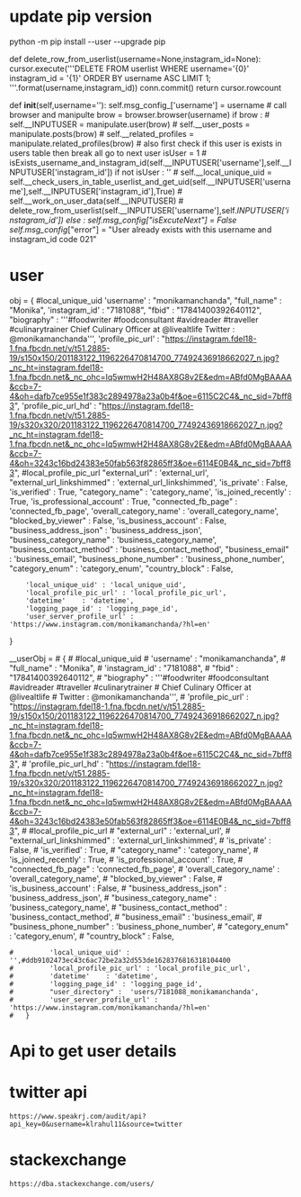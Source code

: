 
# update pip version
  python -m pip install --user --upgrade pip


def delete_row_from_userlist(username=None,instagram_id=None):
   cursor.execute('''DELETE FROM userlist WHERE username='{0}' instagram_id = '{1}' ORDER BY username ASC LIMIT 1; '''.format(username,instagram_id))
   conn.commit()
   return cursor.rowcount


 def __init__(self,username=''):
      self.msg_config_['username'] = username
      # call browser and manipulte
      brow = browser.browser(username)
      if brow : 
        # self.__INPUTUSER = manipulate.user(brow)
        # self.__user_posts = manipulate.posts(brow)
        # self.__related_profiles = manipulate.related_profiles(brow)
        # also first check if this user is exists in users table then break all go to next user
        isUser = 1 # isExists_username_and_instagram_id(self.__INPUTUSER['username'],self.__INPUTUSER['instagram_id'])
        if not isUser :
          ''
          # self.__local_unique_uid = self.__check_users_in_table_userlist_and_get_uid(self.__INPUTUSER['username'],self.__INPUTUSER['instagram_id'],True)
          # self.__work_on_user_data(self.__INPUTUSER)
          # delete_row_from_userlist(self.__INPUTUSER['username'],self.__INPUTUSER['instagram_id'])
        else :
          self.msg_config_["isExcuteNext"] = False
          self.msg_config_["error"] = "User already exists with this username and instagram_id code 021"
      

# user
  
 obj = {
        #local_unique_uid
        'username' : "monikamanchanda",
        "full_name" : "Monika",
        'instagram_id' : "7181088",
        "fbid" : "17841400392640112",
        "biography" : '''#foodwriter #foodconsultant #avidreader #traveller #culinarytrainer
        Chief Culinary Officer at @livealtlife 
        Twitter : @monikamanchanda''',
        'profile_pic_url' : "https://instagram.fdel18-1.fna.fbcdn.net/v/t51.2885-19/s150x150/201183122_1196226470814700_77492436918662027_n.jpg?_nc_ht=instagram.fdel18-1.fna.fbcdn.net&_nc_ohc=Iq5wmwH2H48AX8G8v2E&edm=ABfd0MgBAAAA&ccb=7-4&oh=dafb7ce955e1f383c2894978a23a0b4f&oe=6115C2C4&_nc_sid=7bff83",
        'profile_pic_url_hd' : "https://instagram.fdel18-1.fna.fbcdn.net/v/t51.2885-19/s320x320/201183122_1196226470814700_77492436918662027_n.jpg?_nc_ht=instagram.fdel18-1.fna.fbcdn.net&_nc_ohc=Iq5wmwH2H48AX8G8v2E&edm=ABfd0MgBAAAA&ccb=7-4&oh=3243c16bd24383e50fab563f82865ff3&oe=6114E0B4&_nc_sid=7bff83",
        #local_profile_pic_url
        "external_url" : 'external_url',
        "external_url_linkshimmed" : 'external_url_linkshimmed',
        'is_private' : False,
        'is_verified' : True,
        "category_name" : 'category_name',
        'is_joined_recently' : True,
        'is_professional_account' : True,
        "connected_fb_page" : 'connected_fb_page',
        'overall_category_name' : 'overall_category_name',
        "blocked_by_viewer" : False,
        'is_business_account' : False,
        "business_address_json" : 'business_address_json',
        "business_category_name" : 'business_category_name',
        "business_contact_method" : 'business_contact_method',
        "business_email" : 'business_email',
        "business_phone_number" : 'business_phone_number',
        "category_enum" : 'category_enum',
        "country_block" : False,
     
        'local_unique_uid' : 'local_unique_uid',
        'local_profile_pic_url' : 'local_profile_pic_url',
        'datetime'    : 'datetime',
        'logging_page_id' : 'logging_page_id',
        'user_server_profile_url' : 'https://www.instagram.com/monikamanchanda/?hl=en'
  }







__userObj = # {
    #         #local_unique_uid
    #         'username' : "monikamanchanda",
    #         "full_name" : "Monika",
    #         'instagram_id' : "7181088",
    #         "fbid" : "17841400392640112",
    #         "biography" : '''#foodwriter #foodconsultant #avidreader #traveller #culinarytrainer
    #         Chief Culinary Officer at @livealtlife 
    #         Twitter : @monikamanchanda''',
    #         'profile_pic_url' : "https://instagram.fdel18-1.fna.fbcdn.net/v/t51.2885-19/s150x150/201183122_1196226470814700_77492436918662027_n.jpg?_nc_ht=instagram.fdel18-1.fna.fbcdn.net&_nc_ohc=Iq5wmwH2H48AX8G8v2E&edm=ABfd0MgBAAAA&ccb=7-4&oh=dafb7ce955e1f383c2894978a23a0b4f&oe=6115C2C4&_nc_sid=7bff83",
    #         'profile_pic_url_hd' : "https://instagram.fdel18-1.fna.fbcdn.net/v/t51.2885-19/s320x320/201183122_1196226470814700_77492436918662027_n.jpg?_nc_ht=instagram.fdel18-1.fna.fbcdn.net&_nc_ohc=Iq5wmwH2H48AX8G8v2E&edm=ABfd0MgBAAAA&ccb=7-4&oh=3243c16bd24383e50fab563f82865ff3&oe=6114E0B4&_nc_sid=7bff83",
    #         #local_profile_pic_url
    #         "external_url" : 'external_url',
    #         "external_url_linkshimmed" : 'external_url_linkshimmed',
    #         'is_private' : False,
    #         'is_verified' : True,
    #         "category_name" : 'category_name',
    #         'is_joined_recently' : True,
    #         'is_professional_account' : True,
    #         "connected_fb_page" : 'connected_fb_page',
    #         'overall_category_name' : 'overall_category_name',
    #         "blocked_by_viewer" : False,
    #         'is_business_account' : False,
    #         "business_address_json" : 'business_address_json',
    #         "business_category_name" : 'business_category_name',
    #         "business_contact_method" : 'business_contact_method',
    #         "business_email" : 'business_email',
    #         "business_phone_number" : 'business_phone_number',
    #         "category_enum" : 'category_enum',
    #         "country_block" : False,
        
    #         'local_unique_uid' : '',#ddb9102473ec43c6ac72be2a32d553de1628376816318104400
    #         'local_profile_pic_url' : 'local_profile_pic_url',
    #         'datetime'    : 'datetime',
    #         'logging_page_id' : 'logging_page_id',
    #         "user_directory" :  'users/7181088_monikamanchanda',
    #         'user_server_profile_url' : 'https://www.instagram.com/monikamanchanda/?hl=en'
    #   }




# Api to get user details

   # twitter api
    https://www.speakrj.com/audit/api?api_key=0&username=klrahul11&source=twitter

   # stackexchange
    https://dba.stackexchange.com/users/

